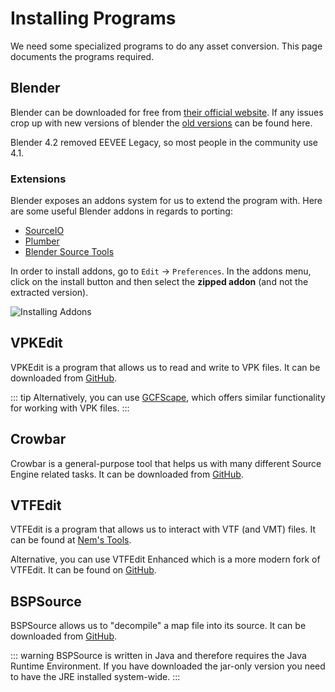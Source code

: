 # Installing Programs

We need some specialized programs to do any asset conversion. This page documents the programs required.

## Blender

Blender can be downloaded for free from [their official website](https://download.blender.org/release/).
If any issues crop up with new versions of blender the [old versions](https://download.blender.org/release/) can be found here.

Blender 4.2 removed EEVEE Legacy, so most people in the community use 4.1.

### Extensions

Blender exposes an addons system for us to extend the program with. Here are some useful Blender addons in regards to porting:

- [SourceIO](https://github.com/REDxEYE/SourceIO)
- [Plumber](https://github.com/lasa01/Plumber/releases/latest)
- [Blender Source Tools](http://steamreview.org/BlenderSourceTools/)

In order to install addons, go to ``Edit`` -> ``Preferences``. In the addons menu, click on the install button and then select the **zipped addon** (and not the extracted version).

![Installing Addons](/installing_addons.gif)

## VPKEdit

VPKEdit is a program that allows us to read and write to VPK files. It can be downloaded from [GitHub](https://github.com/craftablescience/VPKEdit).

::: tip
Alternatively, you can use [GCFScape](https://nemstools.github.io/pages/GCFScape-Download.html), which offers similar functionality for working with VPK files.
:::

## Crowbar

Crowbar is a general-purpose tool that helps us with many different Source Engine related tasks. It can be downloaded from [GitHub](https://github.com/ZeqMacaw/Crowbar/releases/latest).

## VTFEdit

VTFEdit is a program that allows us to interact with VTF (and VMT) files. It can be found at [Nem's Tools](https://nemstools.github.io/pages/VTFLib-Download.html).

Alternative, you can use VTFEdit Enhanced which is a more modern fork of VTFEdit. It can be found on [GitHub](https://github.com/WereTech/VTFEdit-Reloaded/releases/tag/latest).

## BSPSource

BSPSource allows us to "decompile" a map file into its source. It can be downloaded from [GitHub](https://github.com/ata4/bspsrc/releases).

::: warning
BSPSource is written in Java and therefore requires the Java Runtime Environment. If you have downloaded the jar-only version you need to have the JRE installed system-wide.
:::
